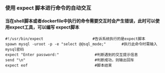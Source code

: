 ### 使用 expect 脚本进行命令的自动交互

#### 当在shell脚本或者dockerfile中执行的命令需要交互时会产生错误，此时可以使用expect工具，可以编写 expect脚本 

```shell
#!/usr/bin/expect                      #告诉系统执行的是expect脚本
spawn mysql -uroot -p -e "select @@sql_mode;"       #执行此命令时需输入mysql密码
expect "Enter password:"                #判断遇到的交互提示信息
send "\n"                               #判断成功，则输出回车
expect eof                              #脚本结束
```



